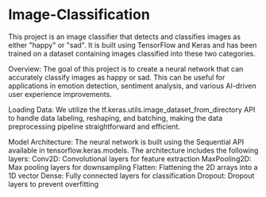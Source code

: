 # Image-Classification
This project is an image classifier that detects and classifies images as either "happy" or "sad". It is built using TensorFlow and Keras and has been trained on a dataset containing images classified into these two categories.

Overview:
The goal of this project is to create a neural network that can accurately classify images as happy or sad. This can be useful for applications in emotion detection, sentiment analysis, and various AI-driven user experience improvements.

Loading Data:
We utilize the tf.keras.utils.image_dataset_from_directory API to handle data labeling, reshaping, and batching, making the data preprocessing pipeline straightforward and efficient.

Model Architecture:
The neural network is built using the Sequential API available in tensorflow.keras.models. The architecture includes the following layers:
Conv2D: Convolutional layers for feature extraction
MaxPooling2D: Max pooling layers for downsampling
Flatten: Flattening the 2D arrays into a 1D vector
Dense: Fully connected layers for classification
Dropout: Dropout layers to prevent overfitting


